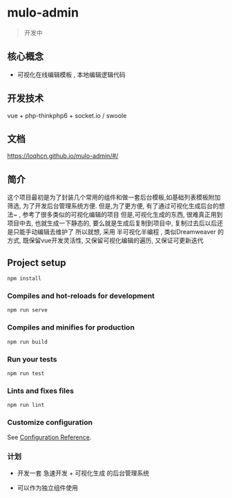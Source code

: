 # mulo-admin

> 开发中

## 核心概念

- 可视化在线编辑模板 ,  本地编辑逻辑代码

## 开发技术

vue + php-thinkphp6 + socket.io / swoole


## 文档

https://loqhcn.github.io/mulo-admin/#/

## 简介

这个项目最初是为了封装几个常用的组件和做一套后台模板,如基础列表模板附加筛选, 为了开发后台管理系统方便.
但是,为了更方便, 有了通过可视化生成后台的想法~ , 参考了很多类似的可视化编辑的项目
但是,可视化生成的东西, 很难真正用到项目中去, 也就生成一下静态的, 要么就是生成后复制到项目中, 复制过去后以后还是只能手动编辑去维护了
所以就想, 采用 半可视化半编程 , 类似Dreamweaver 的方式, 既保留vue开发灵活性, 又保留可视化编辑的遍历, 又保证可更新迭代

## Project setup
```
npm install
```

### Compiles and hot-reloads for development
```
npm run serve
```

### Compiles and minifies for production
```
npm run build
```

### Run your tests
```
npm run test
```

### Lints and fixes files
```
npm run lint
```

### Customize configuration
See [Configuration Reference](https://cli.vuejs.org/config/).

### 计划

- 开发一套 急速开发 + 可视化生成 的后台管理系统

- 可以作为独立组件使用

